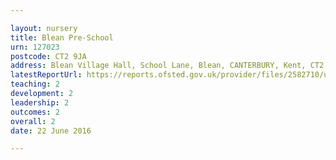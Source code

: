 ```yaml
---

layout: nursery
title: Blean Pre-School
urn: 127023
postcode: CT2 9JA
address: Blean Village Hall, School Lane, Blean, CANTERBURY, Kent, CT2 9JA
latestReportUrl: https://reports.ofsted.gov.uk/provider/files/2582710/urn/127023.pdf
teaching: 2
development: 2
leadership: 2
outcomes: 2
overall: 2
date: 22 June 2016

---
```

